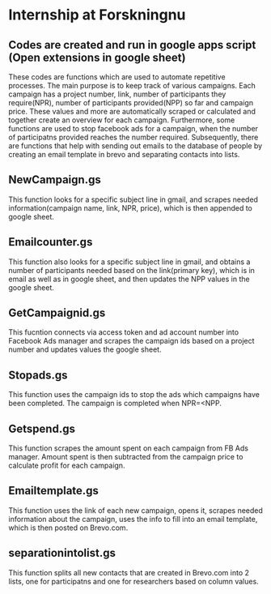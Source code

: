 # Internship at Forskningnu

## Codes are created and run in google apps script (Open extensions in google sheet)
These codes are functions which are used to automate repetitive processes. The main purpose is to keep track of various campaigns. Each campaign has a project number, link, number of participants they require(NPR), number of participants provided(NPP) so far and campaign price. These values and more are automatically scraped or calculated and together create an overview for each campaign. 
Furthermore, some functions are used to stop facebook ads for a campaign, when the number of participatns provided reaches the number required. 
Subsequently, there are functions that help with sending out emails to the database of people by creating an email template in brevo and separating contacts into lists. 

## NewCampaign.gs
This function looks for a specific subject line in gmail, and scrapes needed information(campaign name, link, NPR, price), which is then appended to google sheet. 

## Emailcounter.gs
This function also looks for a specific subject line in gmail, and obtains a number of participants needed based on the link(primary key), which is in email as well as in google sheet, and then updates the NPP values in the google sheet. 

## GetCampaignid.gs
This fucntion connects via access token and ad account number into Facebook Ads manager and scrapes the campaign ids based on a project number and updates values the google sheet.

## Stopads.gs
This function uses the campaign ids to stop the ads which campaigns have been completed. The campaign is completed when NPR=<NPP. 

## Getspend.gs
This function scrapes the amount spent on each campaign from FB Ads manager. Amount spent is then subtracted from the campaign price to calculate profit for each campaign.

## Emailtemplate.gs
This function uses the link of each new campaign, opens it, scrapes needed information about the campaign, uses the info to fill into an email template, which is then posted on Brevo.com. 

## separationintolist.gs
This function splits all new contacts that are created in Brevo.com into 2 lists, one for participatns and one for researchers based on column values.
